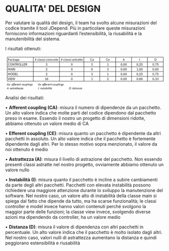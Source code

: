 # QUALITA' DEL DESIGN

Per valutare la qualità del design, il team ha svolto alcune misurazioni del codice tramite il tool JDepend. Più in particolare queste misurazioni forniscono informazioni riguardanti l’estensibilità, la riusabilità e la manutenibilità del sistema. 

I risultati ottenuti:

![img.png](img.png)


Analisi dei risultati:

•	**Afferent coupling (CA)**: misura il numero di dipendenze da un pacchetto. Un alto valore indica che molte parti del codice dipendono dal pacchetto preso in esame. Essendo il nostro un progetto di dimensioni ridotte, abbiamo ottenuto un valore medio di CA  

•	**Efferent coupling (CE)**: misura quanto un pacchetto è dipendente da altri pacchetti in assoluto. Un alto valore indica che il pacchetto è fortemente dipendente dagli altri. Per lo stesso motivo sopra menzionato, il valore da noi ottenuto è medio  

•	**Astrattezza (A)**: misura il livello di astrazione del pacchetto. Non essendo presenti classi astratte nel nostro progetto, ovviamente abbiamo ottenuto un valore nullo  

•	**Instabilità (I)**: misura quanto il pacchetto è incline a subire cambiamenti da parte degli altri pacchetti. Pacchetti con elevata instabilità possono richiedere una maggiore attenzione durante lo sviluppo la manutenzione del software. Nel nostro caso, un valore alto di instabilità della classe main si spiega dal fatto che dipende da tutto, ma ha scarse funzionalità; le classi controller e model invece hanno valori contenuti perché svolgono la maggior parte delle funzioni; la classe view invece, svolgendo diverse azioni ma dipendendo da controller, ha un valore medio  

•	**Distanza (D)**: misura il valore di dipendenza con altri pacchetti in percentuale. Un alto valore indica che il pacchetto è molto isolato dagli altri. Nel nostro caso, valori nulli di astrattezza aumentano la distanza e quindi peggiorano estensibilità e riusabilità  

